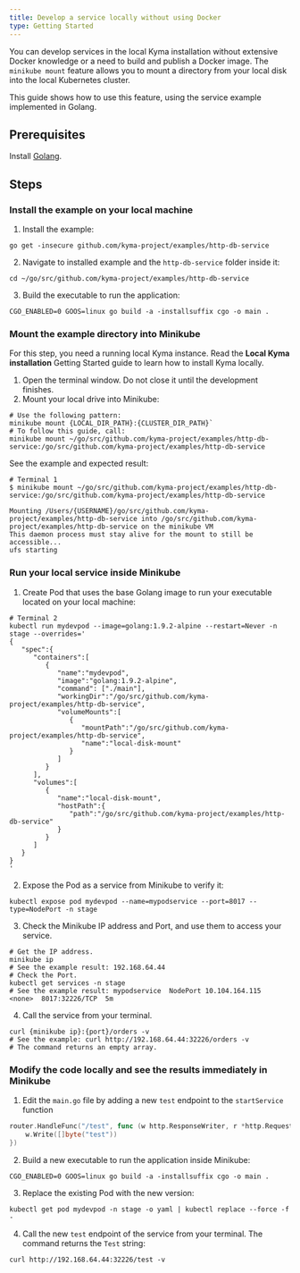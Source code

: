 ```yaml
---
title: Develop a service locally without using Docker
type: Getting Started
---
```


You can develop services in the local Kyma installation without extensive Docker knowledge or a need to build and publish a Docker image. The `minikube mount` feature allows you to mount a directory from your local disk into the local Kubernetes cluster.

This guide shows how to use this feature, using the service example implemented in Golang.

## Prerequisites

Install [Golang](https://golang.org/dl/).

## Steps

### Install the example on your local machine

1. Install the example:
```shell
go get -insecure github.com/kyma-project/examples/http-db-service
```
2. Navigate to installed example and the `http-db-service` folder inside it:
```shell
cd ~/go/src/github.com/kyma-project/examples/http-db-service
```
3. Build the executable to run the application:
```shell
CGO_ENABLED=0 GOOS=linux go build -a -installsuffix cgo -o main .
```

### Mount the example directory into Minikube

For this step, you need a running local Kyma instance. Read the **Local Kyma installation** Getting Started guide to learn how to install Kyma locally.

1. Open the terminal window. Do not close it until the development finishes.
2. Mount your local drive into Minikube:
```shell
# Use the following pattern:
minikube mount {LOCAL_DIR_PATH}:{CLUSTER_DIR_PATH}`
# To follow this guide, call:
minikube mount ~/go/src/github.com/kyma-project/examples/http-db-service:/go/src/github.com/kyma-project/examples/http-db-service
```

See the example and expected result:
```shell
# Terminal 1
$ minikube mount ~/go/src/github.com/kyma-project/examples/http-db-service:/go/src/github.com/kyma-project/examples/http-db-service

Mounting /Users/{USERNAME}/go/src/github.com/kyma-project/examples/http-db-service into /go/src/github.com/kyma-project/examples/http-db-service on the minikube VM
This daemon process must stay alive for the mount to still be accessible...
ufs starting
```

### Run your local service inside Minikube

1. Create Pod that uses the base Golang image to run your executable located on your local machine:
```shell
# Terminal 2
kubectl run mydevpod --image=golang:1.9.2-alpine --restart=Never -n stage --overrides='
{
   "spec":{
      "containers":[
         {
            "name":"mydevpod",
            "image":"golang:1.9.2-alpine",
            "command": ["./main"],
            "workingDir":"/go/src/github.com/kyma-project/examples/http-db-service",
            "volumeMounts":[
               {
                  "mountPath":"/go/src/github.com/kyma-project/examples/http-db-service",
                  "name":"local-disk-mount"
               }
            ]
         }
      ],
      "volumes":[
         {
            "name":"local-disk-mount",
            "hostPath":{
               "path":"/go/src/github.com/kyma-project/examples/http-db-service"
            }
         }
      ]
   }
}
'
```
2. Expose the Pod as a service from Minikube to verify it:
```shell
kubectl expose pod mydevpod --name=mypodservice --port=8017 --type=NodePort -n stage
```
3. Check the Minikube IP address and Port, and use them to access your service.
```shell
# Get the IP address.
minikube ip
# See the example result: 192.168.64.44
# Check the Port.
kubectl get services -n stage
# See the example result: mypodservice  NodePort 10.104.164.115  <none>  8017:32226/TCP  5m
```
4. Call the service from your terminal.
```shell
curl {minikube ip}:{port}/orders -v
# See the example: curl http://192.168.64.44:32226/orders -v
# The command returns an empty array.
```

### Modify the code locally and see the results immediately in Minikube

1. Edit the `main.go` file by adding a new `test` endpoint to the `startService` function
```go
router.HandleFunc("/test", func (w http.ResponseWriter, r *http.Request) {
	w.Write([]byte("test"))
})
```
2. Build a new executable to run the application inside Minikube:
```shell
CGO_ENABLED=0 GOOS=linux go build -a -installsuffix cgo -o main .
```
3. Replace the existing Pod with the new version:
```shell
kubectl get pod mydevpod -n stage -o yaml | kubectl replace --force -f -
```
4. Call the new `test` endpoint of the service from your terminal. The command returns the `Test` string:
```shell
curl http://192.168.64.44:32226/test -v
```
